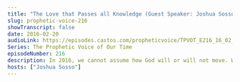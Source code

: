 ```yaml
---
title: "The Love that Passes all Knowledge (Guest Speaker: Joshua Sosso)"
slug: prophetic-voice-216
showTranscript: false
date: 2016-02-20
audioLink: https://episodes.castos.com/propheticvoice/TPVOT_E216_16_02_20-21_The_Love_that_Passes_all_Knowledge.mp3
Series: The Prophetic Voice of Our Time
episodeNumber: 216
description: In 2016, we cannot assume how God will or will not move. We have to set aside our expectations and pursue Him in His love that passes all knowledge and understanding!
hosts: ["Joshua Sosso"]
---
```

